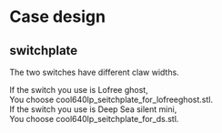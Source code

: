 # Case design

## switchplate

The two switches have different claw widths.
<br>

If the switch you use is Lofree ghost,
<br>
You choose cool640lp_seitchplate_for_lofreeghost.stl.
<br>
If the switch you use is Deep Sea silent mini,
<br>
You choose cool640lp_seitchplate_for_ds.stl.
<br>
